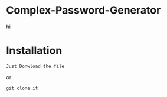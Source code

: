 ﻿# Complex-Password-Generator
hi



# Installation

    Just Donwload the file
    
or

    git clone it

